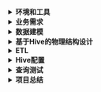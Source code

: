 <details>
<summary><strong>环境和工具</strong></summary>
  
### 开发与设计工具
- **ER/Studio**：用于数据建模和设计。
- **Java 8**：整个数据处理（包括Hadoop和Hive）都建立在Java 8上。
### 数据处理和存储
- **Hadoop 3.3.6**：作为基础数据处理框架，单机伪分布式部署。
- **Hive 3.1.2**：用于数据仓库的构建和管理，在Hadoop之上操作。
- **PostgreSQL 15.5**：作为元数据存储数据库，确保其版本为15.5以保证兼容性和性能。
### 系统环境
- **CentOS 7**：操作系统环境，项目在CentOS 7上进行开发和测试。
- **硬件**：16GiB RAM。

</details>

<details>
<summary><strong>业务需求</strong></summary>
  
#### 销售分析：
1. **月度销售趋势**：
   - 从每天的销售事实数据中汇总月度销售额和数量，以识别2023年3月、4月和5月每月的销售趋势。
   - 计算每月的总销售额、平均销售额以及总销售量。

2. **产品销售细分**：
   - 按产品ID和名称分组，计算每个产品在2023年3月至5月的总销售量和总销售额。

#### 店铺分析：
1. **店铺销售性能**：
   - 对每个店铺的销售额和销售量进行汇总，以确定2023年3月至5月每家店铺的销售绩效。
   - 分析各店铺的销售数据，了解每家店铺的客流量和客单价表现。

2. **地区销售比较**：
   - 将销售数据按店铺所在的城市和省份进行分段，分析2023年3月至5月期间不同地区的销售情况。
   - 基于地区销售数据，评估区域市场的饱和度和市场份额。

#### 财务指标：
1. **利润分析**：
   - 计算每个店铺和每个产品类别的利润率，将销售收入与相关成本（如采购成本、运营成本）进行比较。
   - 对2023年3月至5月的数据进行分析，确定最具利润潜力的店铺和产品。

#### 产品类别分析：
1. **类别销售动态**：
   - 按类别对产品销售额和数量进行汇总，评估2023年3月至5月各类别产品的市场表现。
   - 分析类别销售数据来识别消费者偏好的变化和市场趋势。

#### 供应商分析：
1. **供应商绩效评估**：
   - 根据供应商提供的产品销售数据，分析2023年3月至5月各供应商的绩效。
   - 通过供应商产品的销售数据来评估供应链效率和供应商可靠性。

#### 客户分析
1. **会员购买频率分析**：
   - 统计每个会员在2023年3月至5月的购买次数，以识别常回购会员和低频会员。
   - 分类购买频率，如1-2次为低频，3-5次为中频，6次以上为高频，了解会员活跃度。

2. **会员地理分布分析**：
   - 按城市和省份对会员进行分组，计算每个地区的会员数量和总销售额。
   - 分析不同地区的会员密度和市场潜力，确定重点服务和扩展区域。

3. **会员年龄和性别偏好分析**：
   - 将会员按年龄段和性别分组，分析每组的购买行为和最受欢迎的产品类别。
   - 识别不同年龄和性别群体的购买偏好，定制有针对性的营销策略。

</details>


<details>
  <summary><strong>数据建模</strong></summary>

## 数据建模策略
在本项目中，数据仓库的设计采用了维度模型，这一策略遵循了《数据仓库工具箱》中的推荐做法。维度模型是理解业务过程、促进数据分析和支持决策制定的强有力工具。以下是建模过程的核心步骤概览：

### 数据集
- **销售数据：** 事务ID、日期和时间、商店ID、产品ID、数量、单价、总金额、付款方式、客户ID。
- **产品数据：** 产品ID、名称、类别、子类别、供应商ID、成本、产品规格、评级和评论。
- **客户数据:** 客户ID、姓名、城市、省、年龄、性别、联系方式、注册日期。
- **供应商数据:** 供应商ID、名称、联系信息、产品范围、绩效指标。
- **商店数据:** 店铺ID、位置、规模、类型(城市，郊区，农村)、营业时间。

### 业务过程与数据粒度
- **业务过程选择**：我们将销售流程置于核心，这是因为它直接关联到公司的收入和市场表现。
- **数据粒度确定**：数据模型的粒度被设定为事务级别，确保每笔销售交易的细节都能被精确捕获，以便进行深入的分析。

### 维度定义
- **产品维度**：涵盖了产品的核心属性，包括**产品ID**、**名称**、**类别**、**子类别**、**供应商ID**、**产品规格**、**评级**和**评论**。由于产品成本主要用于计算利润，所以在产品维度中将不作为主要属性。
- **客户维度**：包含**客户ID**、**年龄**、**城市**、**省份**、**性别**和**注册日期**。客户姓名和联系方式对业务分析没有实质帮助，且涉及用户隐私，所以该属性不作为维度属性。
- **商店维度**：**店铺ID**、**位置**、**规模**、**类型**、**营业时间**。
- **时间维度**：构建了一个全面的时间框架，从日期键到具体的时间单位如日、月、年和季度。
- **供应商维度**：**供应商ID**、**名称**、**联系信息**、**产品范围**和**绩效指标**。
- **付款方式维度**：作为退化维度，简化了付款方式信息的记录。

### 事实表确定
- **销售事实**：综合了各维度的关键数据点，包括**事务ID**、**商店ID**、**产品ID**、**客户ID**、**日期ID**、**付款方式**，以及关键的财务指标，如**数量**、**成本**、**单价**和**总价**，为分析提供了必要的量度。

## 逻辑模型图
以下是本项目数据仓库设计的逻辑模型图，它展示了不同数据实体之间的关系，包括事实表和各个维度表的链接：
![逻辑模型图](/src/model/logical.png)

</details>

<details>
  <summary><strong>基于Hive的物理结构设计</strong></summary>

### 分区策略
- 鉴于查询主要关注月度销售数据，事实表将按月进行分区。

### 分桶策略
- 考虑到销售事实表是查询中使用最频繁的表，并且经常与产品维度表进行连接，所以选择product_id作为分桶键。

### 存储格式
- 选择ORC列式存储格式，它提供了高效的压缩和性能，支持快速的数据检索和分析。
 
### 表类型——Managed 表
- 选择由Hive来管理表的生命周期。

### Hive表结构定义

##### 店铺维度表（`store_dim`）
```sql
CREATE TABLE IF NOT EXISTS retaildw.store_dim(
    store_id CHAR(4),
    location VARCHAR(20) NOT NULL,
    province VARCHAR(20) NOT NULL,
    size VARCHAR(6) CHECK (size IN ('Large', 'Medium', 'Small')),
    type VARCHAR(8) CHECK (type IN ('Urban', 'Suburban', 'Rural')),
    operating_hours CHAR(11),
    PRIMARY KEY (store_id) DISABLE NOVALIDATE
)
STORED AS ORC
TBLPROPERTIES ('transactional'='true');
```

##### 客户维度表（`customer_dim`）
```sql
CREATE TABLE IF NOT EXISTS retaildw.customer_dim(
    customer_id CHAR(6),
    city VARCHAR(20) NOT NULL,
    province VARCHAR(20) NOT NULL,
    gender VARCHAR(6) CHECK (gender IN ('male', 'female')),
    registration DATE,
    PRIMARY KEY (customer_id) DISABLE NOVALIDATE
)
STORED AS ORC
TBLPROPERTIES ('transactional'='true');
```

##### 供应商维度表（`supplier_dim`）
```sql
CREATE TABLE IF NOT EXISTS retaildw.supplier_dim(
    supplier_id VARCHAR(6),
    name STRING,
    contact_info STRING,
    product_range STRING,
    performance_metrics VARCHAR(20),
    PRIMARY KEY (supplier_id) DISABLE NOVALIDATE
)
STORED AS ORC
TBLPROPERTIES ('transactional'='true');
```

##### 产品维度表（`product_dim`）
```sql
CREATE TABLE IF NOT EXISTS retaildw.product_dim(
    product_id CHAR(6),
    name STRING NOT NULL,
    category VARCHAR(20) NOT NULL,
    subcategory VARCHAR(20) NOT NULL,
    supplier_id VARCHAR(6),
    product_specifications STRING,
    ratings FLOAT,
    reviews STRING,
    PRIMARY KEY (product_id) DISABLE NOVALIDATE,
    FOREIGN KEY (supplier_id) REFERENCES supplier_dim(supplier_id) DISABLE NOVALIDATE
)
CLUSTERED BY (product_id) INTO 3 BUCKETS 
STORED AS ORC
TBLPROPERTIES ('transactional'='true');
```

##### 时间维度表（`date_dim`）
```sql
CREATE TABLE IF NOT EXISTS retaildw.date_dim(
    date_key INT,
    full_date DATE,
    dayofmonth SMALLINT,
    dayofweek SMALLINT,
    month SMALLINT,
    year SMALLINT,
    quarter SMALLINT,
    PRIMARY KEY (date_key) DISABLE NOVALIDATE
)
STORED AS ORC
TBLPROPERTIES ('transactional'='true');
```

##### 销售事实表（`sales_fact`）
```sql
CREATE TABLE IF NOT EXISTS retaildw.sales_fact(
    transaction_id CHAR(7),
    store_id CHAR(4),
    product_id CHAR(6),
    customer_id CHAR(6),
    date_key INT,
    payment_method VARCHAR(15) CHECK (payment_method IN ('Debit Card', 'Cash', 'Gift Card', 'Credit Card', 'WeChat Pay', 'Alipay')),
    quantity SMALLINT,
    cost FLOAT,
    unit_price FLOAT,
    total_amount FLOAT,
    PRIMARY KEY (transaction_id) DISABLE NOVALIDATE,
    FOREIGN KEY (store_id) REFERENCES store_dim(store_id) DISABLE NOVALIDATE,
    FOREIGN KEY (product_id) REFERENCES product_dim(product_id) DISABLE NOVALIDATE,
    FOREIGN KEY (customer_id) REFERENCES customer_dim(customer_id) DISABLE NOVALIDATE,
    FOREIGN KEY (date_key) REFERENCES date_dim(date_key) DISABLE NOVALIDATE
)
PARTITIONED BY (year SMALLINT,month SMALLINT)
CLUSTERED BY (product_id) INTO 6 BUCKETS 
STORED AS ORC
TBLPROPERTIES ('transactional'='true');
```

### 物化视图定义
通过定义物化视图可以预计算并存储查询结果，使得在后续的查询中，优化器能够利用其定义语义自动使用物化视图重写传入查询，从而加快查询执行。
基于业务需求考虑建立以下物化视图：

##### 月度销售
```sql
CREATE MATERIALIZED VIEW IF NOT EXISTS retaildw.monthly_sales_summary
AS
  SELECT
        year,
        month,
        sum(total_amount) as total_sales,
        avg(total_amount) as avg_sales,
        sum(quantity) as total_quantity
  FROM sales_fact
  WHERE year = 2023 AND month in (3, 4, 5)
  GROUP BY year, month;
```

##### 产品销售
```sql
CREATE MATERIALIZED VIEW IF NOT EXISTS retaildw.product_sales_summary
AS
  SELECT
        sf.product_id,
        pd.name,
        sum(sf.quantity) as total_quantity,
        sum(sf.total_amount) as total_sales
  FROM
        product_dim pd
        inner join sales_fact sf
        on pd.product_id = sf.product_id
  WHERE year = 2023 AND month in (3,4,5)
  GROUP BY sf.product_id, pd.name;
```

##### 店铺销售
```sql
CREATE MATERIALIZED VIEW IF NOT EXISTS retaildw.store_sales_performance
AS
  SELECT
        store_id,
        sum(total_amount) as total_sales,
        sum(quantity) as total_quantity
  FROM sales_fact
  WHERE year = 2023 AND month in (3,4,5)
  GROUP BY store_id;
```

##### 地区销售
```sql
CREATE MATERIALIZED VIEW IF NOT EXISTS retaildw.regional_sales_comparison
AS
  SELECT
        sd.province,
        sd.location,
        sum(sf.total_amount) as total_sales,
        sum(sf.quantity) as total_quantity
  FROM
        store_dim sd
        inner join sales_fact sf
        on sd.store_id = sf.store_id
  WHERE year = 2023 AND month in (3,4,5)
  GROUP BY sd.province, sd.location;
```
##### 店铺利润分析
```sql
CREATE MATERIALIZED VIEW IF NOT EXISTS retail.profit_analysis_by_store
AS
  SELECT
        store_id,
        sum(total_amount) as total_sales,
        sum(cost) as total_cost,
        (sum(total_amount) - sum(cost)) / sum(total_amount) * 100 as profit_margin_percentage
  FROM sales_fact
  GROUP BY store_id;
```

##### 产品类别利润分析
```sql
CREATE MATERIALIZED VIEW IF NOT EXISTS retaildw.profit_analysis_by_category
AS
  SELECT
        pd.category,
        sum(sf.total_amount) as total_sales,
        sum(sf.cost) as total_cost,
        (sum(sf.total_amount) - sum(sf.cost)) / sum(sf.total_amount) * 100 as profit_margin_percentage
  FROM
        product_dim pd
        inner join sales_fact sf
        on pd.product_id = sf.product_id
  GROUP BY pd.category;
```
##### 产品类别销售
```sql
CREATE MATERIALIZED VIEW IF NOT EXISTS retaildw.category_sales_dynamics
AS
  SELECT
        pd.category,
        sum(sf.total_amount) as total_sales,
        sum(sf.quantity) as total_quantity
  FROM
        product_dim pd
        inner join sales_fact sf
        on pd.product_id = sf.product_id
  WHERE year = 2023 AND month in (3,4,5)
  GROUP BY pd.category;
```
##### 供应商绩效
```sql
CREATE MATERIALIZED VIEW IF NOT EXISTS retaildw.supplier_performance
AS
  SELECT
        pd.supplier_id,
        sum(sf.total_amount) as total_sales,
        sum(sf.quantity) as total_quantity
  FROM
        product_dim pd
        inner join sales_fact sf
        on pd.product_id = sf.product_id
  WHERE year = 2023 AND month in (3,4,5)
  GROUP BY pd.supplier_id;
```

</details>

<details>
<summary><strong>ETL</strong></summary>
本项目通过Java程序实现了一个自动化的ETL，用于将CSV格式的源数据有效地转移到Hive数据仓库中。整个过程分为以下几个主要步骤：

### 1. 数据提取
使用Apache Common CSV库处理源数据。

### 2. 数据转换
对提取的数据进行处理，生成满足数据仓库模型需求的维度数据（客户、产品、日期）和销售事实数据。

### 3. 数据加载
将转换后的数据首先加载到Hive的CSV格式的临时表中，然后转移数据到以ORC格式存储的最终表中。ORC格式表提高了数据存储效率和查询性能。

### 4. 物化视图创建
基于ORC格式的维度表和事实表，创建物化视图以优化查询性能，使得频繁的查询操作更加高效。

### 实现
使用Java与Hive JDBC驱动进行交互，实现数据的提取、转换、加载过程，并通过HiveQL语句在Hive中创建所需的数据库、表和物化视图。

</details>


<details>
<summary><strong>Hive配置</strong></summary>
	
### 参考资源
以下是在配置过程中参考的一些重要资源：
- [Optimizing Hive on Tez Performance](https://blog.cloudera.com/optimizing-hive-on-tez-performance/).
- [APACHE HIVE PERFORMANCE TUNING](https://docs.cloudera.com/cdw-runtime/cloud/hive-performance-tuning/topics/hive-query-results-cache.html).
- [	Hive 调优总结    ](https://developer.aliyun.com/article/59635).

 ```XML
        <property>
                <name>hive.execution.engine</name>
                <value>tez</value>
        </property>
		<property>
			<name>hive.tez.container.size</name>
			<value>1024</value>
		</property>
		<property>
			<name>hive.tez.java.opts</name>
			<value>-Xmx840m</value> 
		</property>
        <property>
                <name>datanucleus.autoStartMechanism</name>
                <value>SchemaTable</value>
        </property>
        <property>
                <name>javax.jdo.option.ConnectionURL</name>
                <value>jdbc:postgresql://localhost:5432/hive?createDatabaseIfNotExist=true</value>
        </property>
        <property>
                <name>javax.jdo.option.ConnectionDriverName</name>
                <value>org.postgresql.Driver</value>
        </property>
        <property>
                <name>javax.jdo.option.ConnectionUserName</name>
                <value>postgres</value>
        </property>
        <property>
                <name>javax.jdo.option.ConnectionPassword</name>
                <value>06173152</value>
        </property>
        <property>
                <name>hive.server2.enable.doAs</name>
                <value>false</value>
        </property>
  
    	<!-- 启动并发控制和事务支持 -->
        <property>
                <name>hive.support.concurrency</name>
                <value>true</value>
        </property>
        <property>
                <name>hive.exec.dynamic.partition.mode</name>
                <value>nonstrict</value>
        </property>
        <property>
                <name>hive.txn.manager</name>
                <value>org.apache.hadoop.hive.ql.lockmgr.DbTxnManager</value>
        </property>
        <property>
                <name>hive.compactor.initiator.on</name>
                <value>true</value>
        </property>
        <property>
                <name>hive.compactor.worker.threads</name>
                <value>2</value>
        </property>
        
        
        <!-- 初始化Tez会话，以减少启动延迟 -->
        <property>
                <name>hive.server2.tez.default.queues</name>
                <value>default</value>
        </property>
        <property>
                <name>hive.server2.tez.sessions.per.default.queue</name>
                <value>1</value>
        </property>
        <property>
                <name>hive.server2.tez.initialize.default.sessions</name>
                <value>true</value>
        </property>
        
        
        <!-- 向量化查询 -->
        <property>
                <name>hive.vectorized.execution.enabled</name>
                <value>true</value>
        </property>
        <property>
                <name>hive.vectorized.execution.reduce.enabled</name>
                <value>true</value>
        </property>
        
        <!-- 基于成本的优化 -->
        <property>
                <name>hive.cbo.enable</name>
                <value>true</value>
        </property>
        <property>
                <name>hive.compute.query.using.stats</name>
                <value>true</value>
        </property>
        <property>
                <name>hive.stats.fetch.column.stats</name>
                <value>true</value>
        </property>
        
        
        <!-- 查询结果缓存 -->
        <property>
                <name>hive.query.results.cache.enabled</name>
                <value>true</value>
        </property>
        <property>
                <name>hive.query.results.cache.max.size</name>
                <value>1073741824</value>   <!-- 1 GiB -->
        </property>

        <!-- 连接优化 -->
        <property>
                <name>hive.auto.convert.join</name>
                <value>true</value>
        </property>
        <property>
                <name>hive.optimize.skewjoin</name>
                <value>true</value>
        </property>
        <property>
                <name>hive.groupby.skewindata</name>
                <value>true</value>
        </property>
        <property>
                <name>hive.optimize.bucketmapjoin</name>
                <value>true</value>
        </property>
	</configuration>
```

</details>


<details>
<summary><strong>查询测试</strong></summary>

<details>
<summary><strong>查询3月销售额排名前10的产品</strong></summary>

```sql
select 
	year, 
	month, 
	pd.product_id, 
	pd.name,
	sum(sf.total_amount) as total_sales
from 
	product_dim pd
	inner join sales_fact sf
	on pd.product_id=sf.product_id
where year = 2023  and month = 3
group by year, month, pd.product_id, pd.name
order by year, month, total_sales desc
limit 10;
```
#### 执行计划
![](/src/TestPng/monthly_sales_exec_plan.png)
#### 结果
![](/src/TestPng/monthly_sales.png)
</details>

<details>
<summary><strong>不同类型商店在指定月份的总销售额和平均单笔销售额</strong></summary>

```sql
select 
	sd.type, 
	month,
    	sum(sf.total_amount) as total_sales,
    	avg(sf.total_amount) as avg_sales
from 
	store_dim sd
	inner join sales_fact sf
	on sd.store_id=sf.store_id
where year = 2023 and month in (3, 4, 5)
group by sd.type, month
order by sd.type, month;
```

#### 执行计划
![](/src/TestPng/storeType_sales_exec_plan.png)
#### 结果
![](/src/TestPng/storeType_sales.png)

</details>

<details>
<summary><strong>查询3月至5月销售额前10的产品类别和子类别</strong></summary>
	
```sql
select 
	pd.category, 
	pd.subcategory,
    	sum(sf.quantity) as total_quantity,
    	sum(sf.total_amount) as total_sales
from
	product_dim pd
    	inner join sales_fact sf
    	on pd.product_id=sf.product_id
where year = 2023 and month in (3, 4, 5)
group by pd.category, pd.subcategory
order by total_sales desc, total_quantity desc
limit 10;
```
	
#### 执行计划
![](/src/TestPng/category_sales_exec_plan.png)
#### 结果
![](/src/TestPng/category_sales.png)

</details>

<details>
<summary><strong>毛利润分析</strong></summary>
	
```sql
select
	year,
	month,
	sum(total_amount) as total_sales,
	sum(total_amount - cost*quantity) as total_profit
from
	sales_fact
where year=2023 and month in (3,4,5)
group by year,month
order by total_profit desc;
```
	
#### 执行计划
![](/src/TestPng/profit_exec_plan.png)
#### 结果
![](/src/TestPng/profit.png)

</details>

### 查询性能总结
- **执行策略遵循代数优化规则**：根据查询执行计划可知，所有的查询操作均遵循了先进行选择和投影操作，随后执行连接和聚合的顺序。这种策略不仅符合数据库查询的代数优化原则，而且有效地减少了处理数据的量，提高了查询效率。

- **连接算法选择**：查询中主要采用了MapJoin和BucketMapJoin两种连接算法。当涉及到分桶表的连接时，优先选择BucketMapJoin算法，以充分利用数据的分桶特性，提高连接效率；而在处理普通表连接时，则倾向于使用MapJoin算法，以减少数据传输和处理时间。这种算法选择策略进一步优化了查询性能，特别是在处理大数据量时。

- **分区修剪优化**：实际测试显示，利用表的时间分区进行数据筛选的查询性能明显优于通过连接date_dim维度表进行筛选的查询。这表明基于时间分区修剪的策略在数据过滤中更为高效，能够显著减少不必要的数据扫描，从而加快查询响应速度。因此，在设计查询时，优先考虑使用分区来实现数据的筛选和减少。

### 性能瓶颈
- **伪分布式部署的限制**：当前的部署模式为伪分布式，其中所有的Hadoop和Hive服务运行在单一节点上。这种配置并行处理能力有限，CPU、内存和磁盘I/O资源都受限于单节点。
- **缺少LLAP配置**：未启用LLAP导致无法利用其为Hive查询提供的数据缓存和快速执行能力。
- **YARN和Tez的配置未充分优化**：当前项目中YARN和Tez的大部分默认配置可能未能最佳匹配具体工作负载和资源状况，导致资源利用不充分，查询效率低下。

</details>

<details>
<summary><strong>项目总结</strong></summary>

### 项目收获
- **深化维度建模理解**：通过本项目，我深入学习和实践了Kimball维度建模方法，这加强了我对一些理论的理解。
- **熟悉Linux开发环境**：在项目过程中，熟悉并掌握了一系列常用的Linux命令。
- **熟悉Hive的应用**：通过本项目，我熟悉了Hive的基本操作及常用的HiveQL语句。

 ### 局限性
1. **数据预处理经验不足**：由于使用的是模拟生成的数据，该数据已经相对整洁，因此项目中没有涉及到数据清洗、处理缺失值或确保数据一致性等实际操作。这意味着我在数据预处理方面的实战经验还不够丰富，未来需要在这方面加强学习和实践。
2. **模拟数据与真实业务场景的差距**：虽然模拟数据帮助我理解和应用了数据仓库建模和查询分析的基础，但这些数据无法完全模拟真实业务环境的复杂性。在实际应用中，数据通常来自多样化的数据源，包括大量的结构化和非结构化数据，且往往涉及更复杂的数据集成和同步问题。
3. **缺少数据治理实践**：项目中没有涉及到数据治理的过程，这是因为模拟数据的生成和使用相对简单，不需要复杂的数据治理工作。然而，数据治理是确保数据质量和支持数据驱动决策的关键环节，在未来的项目中，我需要更深入地了解和实践数据治理的方法和工具。
4. **查询性能优化有待加强**：虽然项目中尝试了一些基本的性能优化措施，如分区、分桶以及优化连接算法，但对于查询性能的深入优化还有较大的提升空间。特别是在处理大规模数据集时，如何有效地优化查询性能，减少查询响应时间，将是我需要进一步学习的重点。


 
</details>




